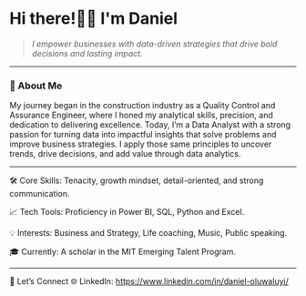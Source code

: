 # Hi there!👋🏾 I'm Daniel #
>
> *I empower businesses with data-driven strategies that drive bold decisions and lasting impact.*

---

 ### 🚀 About Me ###

My journey began in the construction industry as a Quality Control and Assurance Engineer, where I honed my analytical skills, precision, and dedication to delivering excellence.
Today, I’m a Data Analyst with a strong passion for turning data into impactful insights that solve problems and improve business strategies. I apply those same principles to uncover trends, drive decisions, and add value through data analytics.

---

🛠️ Core Skills: Tenacity, growth mindset, detail-oriented, and strong communication.

📈 Tech Tools: Proficiency in Power BI, SQL, Python and Excel.

💡 Interests: Business and Strategy, Life coaching, Music, Public speaking.

🎓 Currently: A scholar in the MIT Emerging Talent Program.

---

🚀 Let’s Connect
🌐 LinkedIn: <https://www.linkedin.com/in/daniel-oluwaluyi/>
